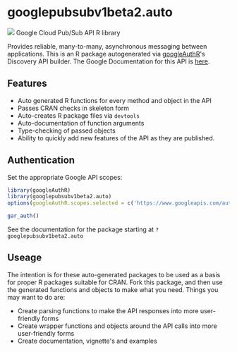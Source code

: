# googlepubsubv1beta2.auto
![](http://www.google.com/images/icons/product/search-32.gif)
Google Cloud Pub/Sub API R library

Provides reliable, many-to-many, asynchronous messaging between applications.
This is an R package autogenerated via [googleAuthR](http://code.markedmondson.me/googleAuthR)'s Discovery API builder. 
The Google Documentation for this API is [here](https://cloud.google.com/pubsub/docs).

## Features 
 * Auto generated R functions for every method and object in the API
 * Passes CRAN checks in skeleton form
 * Auto-creates R package files via `devtools`
 * Auto-documentation of function arguments
 * Type-checking of passed objects
 * Ability to quickly add new features of the API as they are published.

## Authentication
Set the appropriate Google API scopes:

```r
library(googleAuthR)
library(googlepubsubv1beta2.auto)
options(googleAuthR.scopes.selected = c('https://www.googleapis.com/auth/cloud-platform', 'https://www.googleapis.com/auth/pubsub'))

gar_auth()
```
 See the documentation for the package starting at `?googlepubsubv1beta2.auto`
## Useage
The intention is for these auto-generated packages to be used as a basis for proper R packages suitable for CRAN.
Fork this package, and then use the generated functions and objects to make what you need.
Things you may want to do are:
* Create parsing functions to make the API responses into more user-friendly forms
* Create wrapper functions and objects around the API calls into more user-friendly forms
* Create documentation, vignette's and examples

